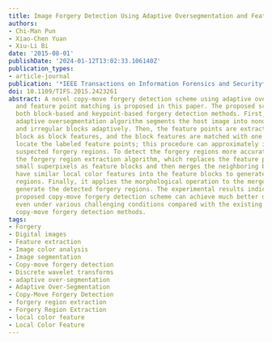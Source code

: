```yaml
---
title: Image Forgery Detection Using Adaptive Oversegmentation and Feature Point Matching
authors:
- Chi-Man Pun
- Xiao-Chen Yuan
- Xiu-Li Bi
date: '2015-08-01'
publishDate: '2024-01-12T13:02:33.106140Z'
publication_types:
- article-journal
publication: '*IEEE Transactions on Information Forensics and Security*'
doi: 10.1109/TIFS.2015.2423261
abstract: A novel copy-move forgery detection scheme using adaptive oversegmentation
  and feature point matching is proposed in this paper. The proposed scheme integrates
  both block-based and keypoint-based forgery detection methods. First, the proposed
  adaptive oversegmentation algorithm segments the host image into nonoverlapping
  and irregular blocks adaptively. Then, the feature points are extracted from each
  block as block features, and the block features are matched with one another to
  locate the labeled feature points; this procedure can approximately indicate the
  suspected forgery regions. To detect the forgery regions more accurately, we propose
  the forgery region extraction algorithm, which replaces the feature points with
  small superpixels as feature blocks and then merges the neighboring blocks that
  have similar local color features into the feature blocks to generate the merged
  regions. Finally, it applies the morphological operation to the merged regions to
  generate the detected forgery regions. The experimental results indicate that the
  proposed copy-move forgery detection scheme can achieve much better detection results
  even under various challenging conditions compared with the existing state-of-the-art
  copy-move forgery detection methods.
tags:
- Forgery
- Digital images
- Feature extraction
- Image color analysis
- Image segmentation
- Copy-move forgery detection
- Discrete wavelet transforms
- adaptive over-segmentation
- Adaptive Over-Segmentation
- Copy-Move Forgery Detection
- forgery region extraction
- Forgery Region Extraction
- local color feature
- Local Color Feature
---
```

